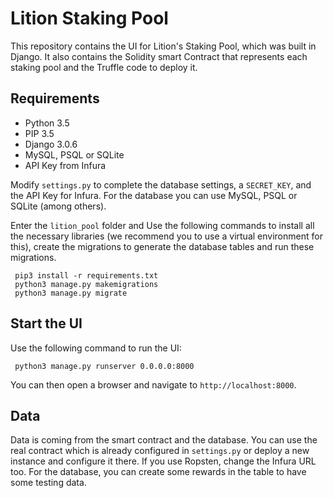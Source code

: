 # Lition Staking Pool

This repository contains the UI for Lition's Staking Pool, which was built in Django. It also contains the Solidity smart Contract that represents each staking pool and the Truffle code to deploy it.

## Requirements

* Python 3.5
* PIP 3.5
* Django 3.0.6
* MySQL, PSQL or SQLite
* API Key from Infura

Modify `settings.py` to complete the database settings, a `SECRET_KEY`, and the API Key for Infura. For the database you can use MySQL, PSQL or SQLite (among others). 

Enter the `lition_pool` folder and Use the following commands to install all the necessary libraries (we recommend you to use a virtual environment for this), create the migrations to generate the database tables and run these migrations.

```
 pip3 install -r requirements.txt
 python3 manage.py makemigrations
 python3 manage.py migrate
```

## Start the UI

Use the following command to run the UI:

```
 python3 manage.py runserver 0.0.0.0:8000
```

You can then open a browser and navigate to `http://localhost:8000`.


## Data

Data is coming from the smart contract and the database. You can use the real contract which is already configured in `settings.py` or deploy a new instance and configure it there. If you use Ropsten, change the Infura URL too. For the database, you can create some rewards in the table to have some testing data.